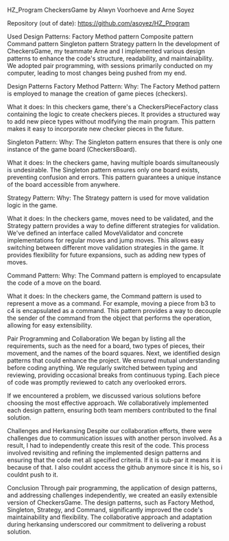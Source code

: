 
HZ_Program
CheckersGame by Alwyn Voorhoeve and Arne Soyez

Repository (out of date): https://github.com/asoyez/HZ_Program

Used Design Patterns:
Factory Method pattern
Composite pattern
Command pattern
Singleton pattern
Strategy pattern
In the development of CheckersGame, my teammate Arne and I implemented various design patterns to enhance the code's structure, readability, and maintainability. We adopted pair programming, with sessions primarily conducted on my computer, leading to most changes being pushed from my end.

Design Patterns
Factory Method Pattern:
Why: The Factory Method pattern is employed to manage the creation of game pieces (checkers).

What it does: In this checkers game, there's a CheckersPieceFactory class containing the logic to create checkers pieces. It provides a structured way to add new piece types without modifying the main program. This pattern makes it easy to incorporate new checker pieces in the future.

Singleton Pattern:
Why: The Singleton pattern ensures that there is only one instance of the game board (CheckersBoard).

What it does: In the checkers game, having multiple boards simultaneously is undesirable. The Singleton pattern ensures only one board exists, preventing confusion and errors. This pattern guarantees a unique instance of the board accessible from anywhere.

Strategy Pattern:
Why: The Strategy pattern is used for move validation logic in the game.

What it does: In the checkers game, moves need to be validated, and the Strategy pattern provides a way to define different strategies for validation. We've defined an interface called MoveValidator and concrete implementations for regular moves and jump moves. This allows easy switching between different move validation strategies in the game. It provides flexibility for future expansions, such as adding new types of moves.

Command Pattern:
Why: The Command pattern is employed to encapsulate the code of a move on the board.

What it does: In the checkers game, the Command pattern is used to represent a move as a command. For example, moving a piece from b3 to c4 is encapsulated as a command. This pattern provides a way to decouple the sender of the command from the object that performs the operation, allowing for easy extensibility.

Pair Programming and Collaboration
We began by listing all the requirements, such as the need for a board, two types of pieces, their movement, and the names of the board squares. Next, we identified design patterns that could enhance the project. We ensured mutual understanding before coding anything. We regularly switched between typing and reviewing, providing occasional breaks from continuous typing. Each piece of code was promptly reviewed to catch any overlooked errors.

If we encountered a problem, we discussed various solutions before choosing the most effective approach. We collaboratively implemented each design pattern, ensuring both team members contributed to the final solution.

Challenges and Herkansing
Despite our collaboration efforts, there were challenges due to communication issues with another person involved. As a result, I had to independently create this resit of the code. This process involved revisiting and refining the implemented design patterns and ensuring that the code met all specified criteria. If it is sub-par it means it is because of that. I also couldnt access the github anymore since it is his, so i couldnt push to it. 

Conclusion
Through pair programming, the application of design patterns, and addressing challenges independently, we created an easily extensible version of CheckersGame. The design patterns, such as Factory Method, Singleton, Strategy, and Command, significantly improved the code's maintainability and flexibility. The collaborative approach and adaptation during herkansing underscored our commitment to delivering a robust solution.